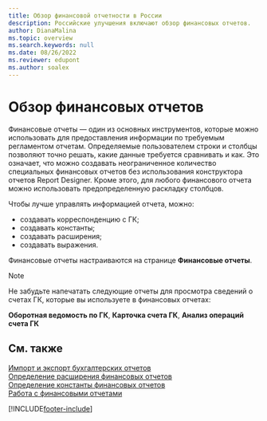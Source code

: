 ```yaml
---
title: Обзор финансовой отчетности в России
description: Российские улучшения включают обзор финансовых отчетов.
author: DianaMalina
ms.topic: overview
ms.search.keywords: null
ms.date: 08/26/2022
ms.reviewer: edupont
ms.author: soalex
---
```


# <a name="financial-reports-overview"></a>Обзор финансовых отчетов

Финансовые отчеты — один из основных инструментов, которые можно использовать для предоставления информации по требуемым регламентом отчетам. Определяемые пользователем строки и столбцы позволяют точно решать, какие данные требуется сравнивать и как. Это означает, что можно создавать неограниченное количество специальных финансовых отчетов без использования конструктора отчетов Report Designer. Кроме этого, для любого финансового отчета можно использовать предопределенную раскладку столбцов.

Чтобы лучше управлять информацией отчета, можно:

- создавать корреспонденцию с ГК;
- создавать константы;
- создавать расширения;
- создавать выражения.

Финансовые отчеты настраиваются на странице **Финансовые отчеты**.

> [!NOTE]
> Не забудьте напечатать следующие отчеты для просмотра сведений о счетах ГК, которые вы используете в финансовых отчетах:
>
> **Оборотная ведомость по ГК**, **Карточка счета ГК**, **Анализ операций счета ГК**

## <a name="see-also"></a>См. также

[Импорт и экспорт бухгалтерских отчетов](How-to-Import-and-Export-Account-Schedules.md)  
[Определение расширения финансовых отчетов](How-to-Define-an-Account-Schedule-Extension.md)  
[Определение константы финансовых отчетов](How-to-Define-an-Account-Schedule-Constant.md)  
[Работа с финансовыми отчетами](How-to-Work-with-Account-Schedules.md)  

[!INCLUDE[footer-include](../../includes/footer-banner.md)]
